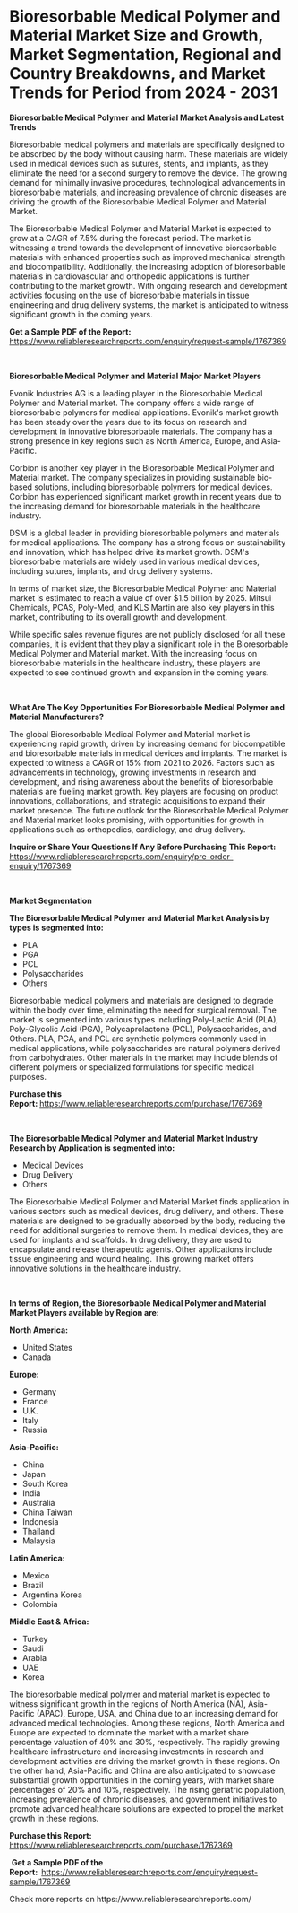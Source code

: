 <p><h1>Bioresorbable Medical Polymer and Material Market Size and Growth, Market Segmentation, Regional and Country Breakdowns, and Market Trends for Period from 2024 -  2031</h1></p><p><strong>Bioresorbable Medical Polymer and Material Market Analysis and Latest Trends</strong></p>
<p><p>Bioresorbable medical polymers and materials are specifically designed to be absorbed by the body without causing harm. These materials are widely used in medical devices such as sutures, stents, and implants, as they eliminate the need for a second surgery to remove the device. The growing demand for minimally invasive procedures, technological advancements in bioresorbable materials, and increasing prevalence of chronic diseases are driving the growth of the Bioresorbable Medical Polymer and Material Market.</p><p>The Bioresorbable Medical Polymer and Material Market is expected to grow at a CAGR of 7.5% during the forecast period. The market is witnessing a trend towards the development of innovative bioresorbable materials with enhanced properties such as improved mechanical strength and biocompatibility. Additionally, the increasing adoption of bioresorbable materials in cardiovascular and orthopedic applications is further contributing to the market growth. With ongoing research and development activities focusing on the use of bioresorbable materials in tissue engineering and drug delivery systems, the market is anticipated to witness significant growth in the coming years.</p></p>
<p><strong>Get a Sample PDF of the Report:&nbsp;</strong> <a href="https://www.reliableresearchreports.com/enquiry/request-sample/1767369">https://www.reliableresearchreports.com/enquiry/request-sample/1767369</a></p>
<p>&nbsp;</p>
<p><strong>Bioresorbable Medical Polymer and Material Major Market Players</strong></p>
<p><p>Evonik Industries AG is a leading player in the Bioresorbable Medical Polymer and Material market. The company offers a wide range of bioresorbable polymers for medical applications. Evonik's market growth has been steady over the years due to its focus on research and development in innovative bioresorbable materials. The company has a strong presence in key regions such as North America, Europe, and Asia-Pacific.</p><p>Corbion is another key player in the Bioresorbable Medical Polymer and Material market. The company specializes in providing sustainable bio-based solutions, including bioresorbable polymers for medical devices. Corbion has experienced significant market growth in recent years due to the increasing demand for bioresorbable materials in the healthcare industry.</p><p>DSM is a global leader in providing bioresorbable polymers and materials for medical applications. The company has a strong focus on sustainability and innovation, which has helped drive its market growth. DSM's bioresorbable materials are widely used in various medical devices, including sutures, implants, and drug delivery systems.</p><p>In terms of market size, the Bioresorbable Medical Polymer and Material market is estimated to reach a value of over $1.5 billion by 2025. Mitsui Chemicals, PCAS, Poly-Med, and KLS Martin are also key players in this market, contributing to its overall growth and development.</p><p>While specific sales revenue figures are not publicly disclosed for all these companies, it is evident that they play a significant role in the Bioresorbable Medical Polymer and Material market. With the increasing focus on bioresorbable materials in the healthcare industry, these players are expected to see continued growth and expansion in the coming years.</p></p>
<p>&nbsp;</p>
<p><strong>What Are The Key Opportunities For Bioresorbable Medical Polymer and Material Manufacturers?</strong></p>
<p><p>The global Bioresorbable Medical Polymer and Material market is experiencing rapid growth, driven by increasing demand for biocompatible and bioresorbable materials in medical devices and implants. The market is expected to witness a CAGR of 15% from 2021 to 2026. Factors such as advancements in technology, growing investments in research and development, and rising awareness about the benefits of bioresorbable materials are fueling market growth. Key players are focusing on product innovations, collaborations, and strategic acquisitions to expand their market presence. The future outlook for the Bioresorbable Medical Polymer and Material market looks promising, with opportunities for growth in applications such as orthopedics, cardiology, and drug delivery.</p></p>
<p><strong>Inquire or Share Your Questions If Any Before Purchasing This Report:</strong> <a href="https://www.reliableresearchreports.com/enquiry/pre-order-enquiry/1767369">https://www.reliableresearchreports.com/enquiry/pre-order-enquiry/1767369</a></p>
<p>&nbsp;</p>
<p><strong>Market Segmentation</strong></p>
<p><strong>The Bioresorbable Medical Polymer and Material Market Analysis by types is segmented into:</strong></p>
<p><ul><li>PLA</li><li>PGA</li><li>PCL</li><li>Polysaccharides</li><li>Others</li></ul></p>
<p><p>Bioresorbable medical polymers and materials are designed to degrade within the body over time, eliminating the need for surgical removal. The market is segmented into various types including Poly-Lactic Acid (PLA), Poly-Glycolic Acid (PGA), Polycaprolactone (PCL), Polysaccharides, and Others. PLA, PGA, and PCL are synthetic polymers commonly used in medical applications, while polysaccharides are natural polymers derived from carbohydrates. Other materials in the market may include blends of different polymers or specialized formulations for specific medical purposes.</p></p>
<p><strong>Purchase this Report:&nbsp;</strong><a href="https://www.reliableresearchreports.com/purchase/1767369">https://www.reliableresearchreports.com/purchase/1767369</a></p>
<p>&nbsp;</p>
<p><strong>The Bioresorbable Medical Polymer and Material Market Industry Research by Application is segmented into:</strong></p>
<p><ul><li>Medical Devices</li><li>Drug Delivery</li><li>Others</li></ul></p>
<p><p>The Bioresorbable Medical Polymer and Material Market finds application in various sectors such as medical devices, drug delivery, and others. These materials are designed to be gradually absorbed by the body, reducing the need for additional surgeries to remove them. In medical devices, they are used for implants and scaffolds. In drug delivery, they are used to encapsulate and release therapeutic agents. Other applications include tissue engineering and wound healing. This growing market offers innovative solutions in the healthcare industry.</p></p>
<p>&nbsp;</p>
<p><strong>In terms of Region, the Bioresorbable Medical Polymer and Material Market Players available by Region are:</strong></p>
<p>
    <p> <strong> North America: </strong>
        <ul>
            <li>United States</li>
            <li>Canada</li>
        </ul>
        </p> 
    <p> <strong> Europe: </strong>
        <ul>
            <li>Germany</li>
            <li>France</li>
            <li>U.K.</li>
            <li>Italy</li>
            <li>Russia</li>
        </ul>
        </p> 
    <p> <strong> Asia-Pacific: </strong>
        <ul>
            <li>China</li>
            <li>Japan</li>
            <li>South Korea</li>
            <li>India</li>
            <li>Australia</li>
            <li>China Taiwan</li>
            <li>Indonesia</li>
            <li>Thailand</li>
            <li>Malaysia</li>
        </ul>
        </p> 
    <p> <strong> Latin America: </strong>
        <ul>
            <li>Mexico</li>
            <li>Brazil</li>
            <li>Argentina Korea</li>
            <li>Colombia</li>
        </ul>
        </p> 
    <p> <strong> Middle East & Africa: </strong>
        <ul>
            <li>Turkey</li>
            <li>Saudi</li>
            <li>Arabia</li>
            <li>UAE</li>
            <li>Korea</li>
        </ul>
    </p>
    </p>
<p><p>The bioresorbable medical polymer and material market is expected to witness significant growth in the regions of North America (NA), Asia-Pacific (APAC), Europe, USA, and China due to an increasing demand for advanced medical technologies. Among these regions, North America and Europe are expected to dominate the market with a market share percentage valuation of 40% and 30%, respectively. The rapidly growing healthcare infrastructure and increasing investments in research and development activities are driving the market growth in these regions.  On the other hand, Asia-Pacific and China are also anticipated to showcase substantial growth opportunities in the coming years, with market share percentages of 20% and 10%, respectively. The rising geriatric population, increasing prevalence of chronic diseases, and government initiatives to promote advanced healthcare solutions are expected to propel the market growth in these regions.</p></p>
<p><strong>Purchase this Report: </strong><a href="https://www.reliableresearchreports.com/purchase/1767369">https://www.reliableresearchreports.com/purchase/1767369</a></p>
<p>&nbsp;<strong>Get a Sample PDF of the Report:&nbsp;&nbsp;</strong><a href="https://www.reliableresearchreports.com/enquiry/request-sample/1767369">https://www.reliableresearchreports.com/enquiry/request-sample/1767369</a></p>
<p><strong></strong></p>
<p>Check more reports on https://www.reliableresearchreports.com/</p>